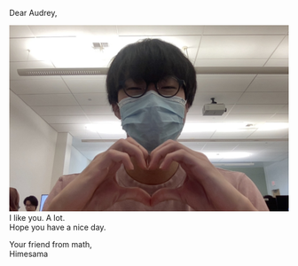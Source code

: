 Dear Audrey,

![heart](./heart.jpg)
I like you. A lot.\
Hope you have a nice day.

Your friend from math,\
Himesama


